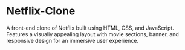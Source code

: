 # Netflix-Clone
A front-end clone of Netflix built using HTML, CSS, and JavaScript. Features a visually appealing layout with movie sections, banner, and responsive design for an immersive user experience.
